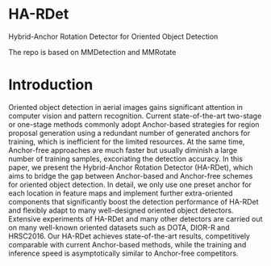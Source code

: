 # HA-RDet
Hybrid-Anchor Rotation Detector for Oriented Object Detection

The repo is based on MMDetection and MMRotate

# Introduction
Oriented object detection in aerial images gains significant attention in computer vision and pattern recognition. Current state-of-the-art two-stage or one-stage methods commonly adopt Anchor-based strategies for region proposal generation using a redundant number of generated anchors for training, which is inefficient for the limited resources. At the same time, Anchor-free approaches are much faster but usually diminish a large number of training samples, excoriating the detection accuracy. In this paper, we present the Hybrid-Anchor Rotation Detector (HA-RDet), which aims to bridge the gap between Anchor-based and Anchor-free schemes for oriented object detection. In detail, we only use one preset anchor for each location in feature maps and implement further extra-oriented components that significantly boost the detection performance of HA-RDet and flexibly adapt to many well-designed oriented object detectors. Extensive experiments of HA-RDet and many other detectors are carried out on many well-known oriented datasets such as DOTA, DIOR-R and HRSC2016. Our HA-RDet achieves state-of-the-art results, competitively comparable with current Anchor-based methods, while the training and inference speed is asymptotically similar to Anchor-free competitors.
